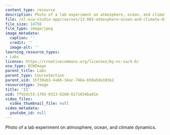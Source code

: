 ```yaml
---
content_type: resource
description: Photo of a lab experiment on atmosphere, ocean, and climate dynamics.
file: /ol-ocw-studio-app/courses/12-003-atmosphere-ocean-and-climate-dynamics-fall-2008/7f92dc531765831382606171654bad1e_21.jpg
file_size: 14756
file_type: image/jpeg
image_metadata:
  caption: ''
  credit: ''
  image-alt: ''
learning_resource_types:
- Labs
license: https://creativecommons.org/licenses/by-nc-sa/4.0/
ocw_type: OCWImage
parent_title: Labs
parent_type: CourseSection
parent_uid: 15f39ab3-4a66-34ac-748a-b58a5de103e2
resourcetype: Image
title: '21'
uid: 7f92dc53-1765-8313-8260-6171654bad1e
video_files:
  video_thumbnail_file: null
video_metadata:
  youtube_id: null
---
```

Photo of a lab experiment on atmosphere, ocean, and climate dynamics.